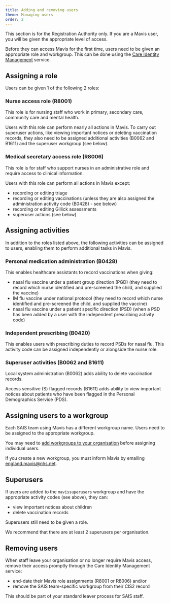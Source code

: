```yaml
---
title: Adding and removing users
theme: Managing users
order: 2
---
```

This section is for the Registration Authority only. If you are a Mavis user, you will be given the appropriate level of access.

Before they can access Mavis for the first time, users need to be given an appropriate role and workgroup. This can be done using the [Care Identity Management](https://manage-care-identities.care-identity-service2.nhs.uk/) service.

## Assigning a role

Users can be given 1 of the following 2 roles:

### Nurse access role (R8001)

This role is for nursing staff who work in primary, secondary care, community care and mental health.

Users with this role can perform nearly all actions in Mavis. To carry out superuser actions, like viewing important notices or deleting vaccination records, they also need to be assigned additional activities (B0062 and B1611) and the superuser workgroup (see below).

### Medical secretary access role (R8006)

This role is for staff who support nurses in an administrative role and require access to clinical information.

Users with this role can perform all actions in Mavis except:
- recording or editing triage
- recording or editing vaccinations (unless they are also assigned the administration activity code (B0428) - see below)
- recording or editing Gillick assessments
- superuser actions (see below)

## Assigning activities

In addition to the roles listed above, the following activities can be assigned to users, enabling them to perform additional tasks in Mavis.

### Personal medication administration (B0428)
This enables healthcare assistants to record vaccinations when giving:
- nasal flu vaccine under a patient group direction (PGD) (they need to record which nurse identified and pre-screened the child, and supplied the vaccine)
- IM flu vaccine under national protocol (they need to record which nurse identified and pre-screened the child, and supplied the vaccine)
- nasal flu vaccine under a patient specific direction (PSD) (when a PSD has been added by a user with the independent prescribing activity code)

### Independent prescribing (B0420)

This enables users with prescribing duties to record PSDs for nasal flu. This activity code can be assigned independently or alongside the nurse role.

### Superuser activities (B0062 and B1611)

Local system administration (B0062) adds ability to delete vaccination records.

Access sensitive (S) flagged records (B1611) adds ability to view important notices about patients who have been flagged in the Personal Demographics Service (PDS).

## Assigning users to a workgroup

Each SAIS team using Mavis has a different workgroup name. Users need to be assigned to the appropriate workgroup. 

You may need to [add workgroups to your organisation](https://digital.nhs.uk/services/care-identity-service/applications-and-services/care-identity-management/user-guides/managing-workgroups/create-a-workgroup) before assigning individual users.

If you create a new workgroup, you must inform Mavis by emailing <england.mavis@nhs.net>.

## Superusers

If users are added to the `mavissuperusers` workgroup and have the appropriate activity codes (see above), they can:

- view important notices about children
- delete vaccination records

Superusers still need to be given a role.

We recommend that there are at least 2 superusers per organisation.

## Removing users

When staff leave your organisation or no longer require Mavis access, remove their access promptly through the Care Identity Management service:

- end-date their Mavis role assignments (R8001 or R8006)
and/or
- remove the SAIS team-specific workgroup from their CIS2 record

This should be part of your standard leaver process for SAIS staff.